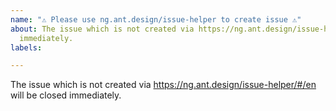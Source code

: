 ```yaml
---
name: "⚠️ Please use ng.ant.design/issue-helper to create issue ⚠️"
about: The issue which is not created via https://ng.ant.design/issue-helper/#/en will be closed
  immediately.
labels: 

---
```


The issue which is not created via https://ng.ant.design/issue-helper/#/en will be closed immediately.



